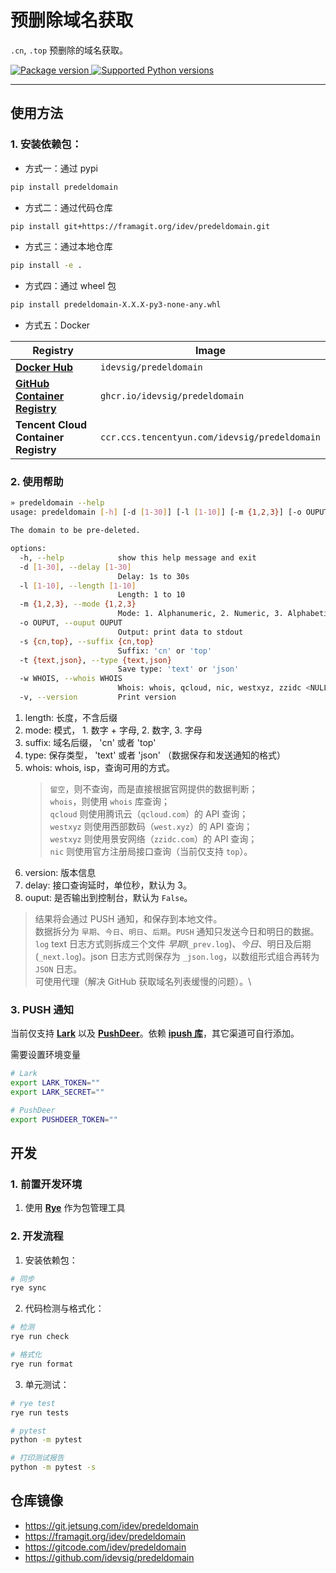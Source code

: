 # 预删除域名获取

`.cn`, `.top` 预删除的域名获取。


<a href="https://pypi.org/project/predeldomain" target="_blank">
    <img src="https://img.shields.io/pypi/v/predeldomain.svg" alt="Package version">
</a>

<a href="https://pypi.org/project/predeldomain" target="_blank">
    <img src="https://img.shields.io/pypi/pyversions/predeldomain.svg" alt="Supported Python versions">
</a>

---


## 使用方法
### 1. 安装依赖包：
- 方式一：通过 pypi
```bash
pip install predeldomain
```
- 方式二：通过代码仓库
```bash
pip install git+https://framagit.org/idev/predeldomain.git
```
- 方式三：通过本地仓库
```bash
pip install -e .
```
- 方式四：通过 wheel 包
```bash
pip install predeldomain-X.X.X-py3-none-any.whl
```

- 方式五：Docker

| Registry                                                                                          | Image
|---------------------------------------------------------------------------------------------------|----------------------------
| [**Docker Hub**](https://hub.docker.com/r/idevsig/predeldomain)                                           | `idevsig/predeldomain`
| [**GitHub Container Registry**](https://github.com/idevsig/predeldomain/pkgs/container/predeldomain)            | `ghcr.io/idevsig/predeldomain`
| **Tencent Cloud Container Registry** | `ccr.ccs.tencentyun.com/idevsig/predeldomain`

### 2. 使用帮助

```bash
» predeldomain --help
usage: predeldomain [-h] [-d [1-30]] [-l [1-10]] [-m {1,2,3}] [-o OUPUT] [-s {cn,top}] [-t {text,json}] [-w WHOIS] [-v]

The domain to be pre-deleted.

options:
  -h, --help            show this help message and exit
  -d [1-30], --delay [1-30]
                        Delay: 1s to 30s
  -l [1-10], --length [1-10]
                        Length: 1 to 10
  -m {1,2,3}, --mode {1,2,3}
                        Mode: 1. Alphanumeric, 2. Numeric, 3. Alphabetic
  -o OUPUT, --ouput OUPUT
                        Output: print data to stdout
  -s {cn,top}, --suffix {cn,top}
                        Suffix: 'cn' or 'top'
  -t {text,json}, --type {text,json}
                        Save type: 'text' or 'json'
  -w WHOIS, --whois WHOIS
                        Whois: whois, qcloud, nic, westxyz, zzidc <NULL>
  -v, --version         Print version
```
1. length: 长度，不含后缀
2. mode: 模式， 1. 数字 + 字母, 2. 数字, 3. 字母
3. suffix: 域名后缀， 'cn' 或者 'top'
4. type: 保存类型， 'text' 或者 'json' （数据保存和发送通知的格式）
5. whois: whois, isp，查询可用的方式。
   > `留空`，则不查询，而是直接根据官网提供的数据判断；\
   > `whois`，则使用 `whois` 库查询；\
   > `qcloud` 则使用腾讯云（`qcloud.com`）的 API 查询；\
   > `westxyz` 则使用西部数码（`west.xyz`）的 API 查询；\
   > `westxyz` 则使用景安网络（`zzidc.com`）的 API 查询；\
   > `nic` 则使用官方注册局接口查询（当前仅支持 `top`）。
6. version: 版本信息
7. delay: 接口查询延时，单位秒，默认为 3。
8. ouput: 是否输出到控制台，默认为 `False`。

> 结果将会通过 PUSH 通知，和保存到本地文件。\
> 数据拆分为 `早期`、`今日`、`明日`、`后期`。`PUSH` 通知只发送今日和明日的数据。`log` text 日志方式则拆成三个文件 *早期*(`_prev.log`)、*今日*、明日及后期(`_next.log`)。json 日志方式则保存为 `_json.log`，以数组形式组合再转为 `JSON` 日志。\
> 可使用代理（解决 GitHub 获取域名列表缓慢的问题）。\

### 3. PUSH 通知
当前仅支持 [**Lark**](https://www.larksuite.com/) 以及 [**PushDeer**](http://www.pushdeer.com/)。依赖 [**ipush 库**](https://framagit.org/idev/pypush)，其它渠道可自行添加。

需要设置环境变量
```bash
# Lark
export LARK_TOKEN=""
export LARK_SECRET=""

# PushDeer
export PUSHDEER_TOKEN=""
```

## 开发

### 1. 前置开发环境

1. 使用 [**Rye**](https://rye.astral.sh/) 作为包管理工具

### 2. 开发流程

1. 安装依赖包：

```bash
# 同步
rye sync
```

2. 代码检测与格式化：

```bash
# 检测
rye run check

# 格式化
rye run format
```

3. 单元测试：

```bash
# rye test
rye run tests

# pytest
python -m pytest

# 打印测试报告
python -m pytest -s
```

## 仓库镜像

- https://git.jetsung.com/idev/predeldomain
- https://framagit.org/idev/predeldomain
- https://gitcode.com/idev/predeldomain
- https://github.com/idevsig/predeldomain
